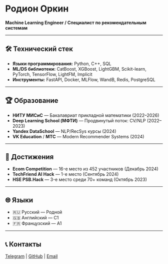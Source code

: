 # Родион Оркин

**Machine Learning Engineer / Специалист по рекомендательным системам**

---

## 🛠️ Технический стек
- **Языки программирования:** Python, C++, SQL
- **ML/DS библиотеки:** CatBoost, XGBoost, LightGBM, Scikit-learn, PyTorch, TensorFlow, LightFM, Implicit
- **Инструменты:** FastAPI, Docker, MLFlow, WandB, Redis, PostgreSQL

---

## 🏆 Образование
- **НИТУ МИСиС** — Бакалавриат прикладной математики (2022–2026)
- **Deep Learning School (МФТИ)** — Продвинутый поток: CV/NLP (2022–2023)
- **Yandex DataSchool** — NLP/RecSys курсы (2024)
- **VK Education** / **MTC** — Modern Recommender Systems (2024)

---

## 🏅 Достижения
- **Ecom Competition** — 16-е место из 452 участников (Декабрь 2024)
- **TechFriend AI Hack** — 1-е место (Сентябрь 2024)
- **HSE PSB.Hack** — 3-е место среди 70+ команд (Октябрь 2023)

---

## 🌐 Языки
- 🇷🇺 Русский — Родной
- 🇬🇧 Английский — C1
- 🇫🇷 Французский — A1

---

## 📞 Контакты
[Telegram](https://t.me/bizarreman) | [GitHub](https://github.com/avanturer) | [Email](mailto:rodion.ork@yandex.ru)
